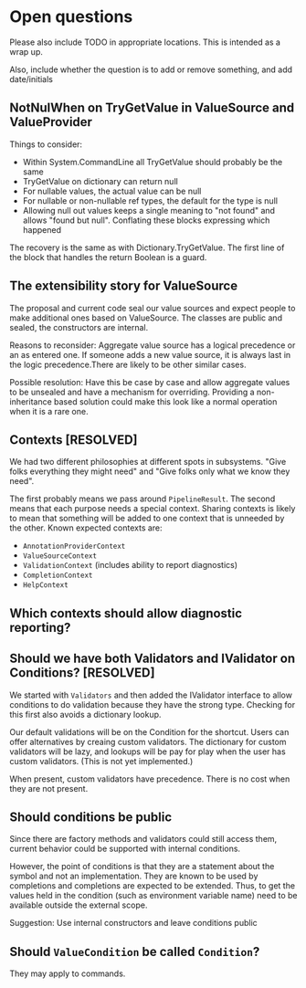 ﻿# Open questions

Please also include TODO in appropriate locations. This is intended as a wrap up.

Also, include whether the question is to add or remove something, and add date/initials

## NotNulWhen on TryGetValue in ValueSource and ValueProvider

Things to consider:

* Within System.CommandLine all TryGetValue should probably be the same
* TryGetValue on dictionary can return null
* For nullable values, the actual value can be null
* For nullable or non-nullable ref types, the default for the type is null
* Allowing null out values keeps a single meaning to "not found" and allows "found but null". Conflating these blocks expressing which happened 

The recovery is the same as with Dictionary.TryGetValue. The first line of the block that handles the return Boolean is a guard.

## The extensibility story for ValueSource

The proposal and current code seal our value sources and expect people to make additional ones based on ValueSource. The classes are public and sealed, the constructors are internal.

Reasons to reconsider: Aggregate value source has a logical precedence or an as entered one. If someone adds a new value source, it is always last in the logic precedence.There are likely to be other similar cases.

Possible resolution: Have this be case by case and allow aggregate values to be unsealed and have a mechanism for overriding. Providing a non-inheritance based solution could make this look like a normal operation when it is a rare one.

## Contexts [RESOLVED]

We had two different philosophies at different spots in subsystems. "Give folks everything they might need" and "Give folks only what we know they need".

The first probably means we pass around `PipelineResult`. The second means that each purpose needs a special context. Sharing contexts is likely to mean that something will be added to one context that is unneeded by the other. Known expected contexts are:

- `AnnotationProviderContext` 
- `ValueSourceContext` 
- `ValidationContext` (includes ability to report diagnostics)
- `CompletionContext` 
- `HelpContext` 

## Which contexts should allow diagnostic reporting?

## Should we have both Validators and IValidator on Conditions? [RESOLVED]

We started with `Validators` and then added the IValidator interface to allow conditions to do validation because they have the strong type. Checking for this first also avoids a dictionary lookup.

Our default validations will be on the Condition for the shortcut. Users can offer alternatives by creaing custom validators. The dictionary for custom validators will be lazy, and lookups will be pay for play when the user has custom validators. (This is not yet implemented.)

When present, custom validators have precedence. There is no cost when they are not present.

## Should conditions be public

Since there are factory methods and validators could still access them, current behavior could be supported with internal conditions.

However, the point of conditions is that they are a statement about the symbol and not an implementation. They are known to be used by completions and completions are expected to be extended. Thus, to get the values held in the condition (such as environment variable name) need to be available outside the external scope.

Suggestion: Use internal constructors and leave conditions public

## Should `ValueCondition` be called `Condition`?

They may apply to commands.